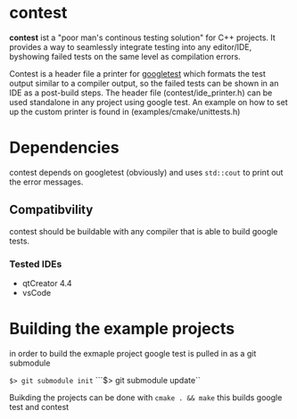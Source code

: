 # contest

**contest** ist a "poor man's continous testing solution" for C++ projects. It provides a way to seamlessly integrate testing into any editor/IDE, byshowing failed tests on the same level as compilation errors.

Contest is a header file a printer for [googletest](https://github.com/google/googletest) which formats the test output similar to a compiler output, so the failed tests can be shown in an IDE as a post-build steps. The header file (contest/ide_printer.h) can be used standalone in any project using google test. An example on how to set up the custom printer is found in (examples/cmake/unittests.h) 

# Dependencies

contest depends on googletest (obviously) and uses ```std::cout``` to print out the error messages. 

## Compatibvility

contest should be buildable with any compiler that is able to build google tests. 

### Tested IDEs 

- qtCreator 4.4
- vsCode

# Building the example projects

in order to build the exmaple project google test is pulled in as a git submodule 

```$> git submodule init```
```$> git submodule update``

Buikding the projects can be done with 
```cmake . && make``` 
this builds google test and contest





